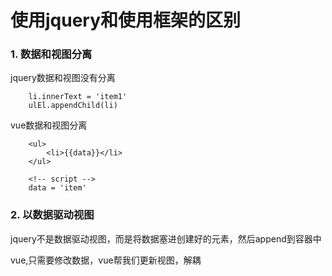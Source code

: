 # 使用jquery和使用框架的区别

### 1. 数据和视图分离
jquery数据和视图没有分离
```
    li.innerText = 'item1'
    ulEl.appendChild(li)
```

vue数据和视图分离
```
    <ul>
        <li>{{data}}</li>
    </ul>

    <!-- script -->
    data = 'item'
```
### 2. 以数据驱动视图
jquery不是数据驱动视图，而是将数据塞进创建好的元素，然后append到容器中

vue,只需要修改数据，vue帮我们更新视图，解耦


